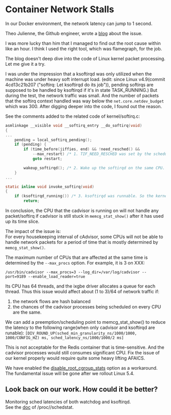 # Container Network Stalls
In our Docker environment, the network latency can jump to 1 second.

Theo Julienne, the Github engineer, wrote a
[blog](https://github.blog/2019-11-21-debugging-network-stalls-on-kubernetes)
about the issue.

I was more lucky than him that I managed to find out the root cause
within like an hour. I think I used the right tool, which was
flamegraph, for the job.

The blog doesn't deep dive into the code of Linux kernel packet
processing. Let me give it a try.

I was under the impression that a ksoftirqd was only utilized when the
machine was under heavy soft interrupt load.
(edit: since Linux v4.9(commit 4cd13c21b207 ("softirq: Let ksoftirqd
do its job")), pending softirqs are supposed to be handled by
ksoftirqd if it's in state TASK_RUNNING.)
But during the test, the
network traffic was small. And the number of packets that the softirq
context handled was way below the `net.core.netdev_budget` which
was 300. After digging deeper into the code, I found out the reason.

See the comments added to the related code of kernel/softirq.c:
```C
asmlinkage __visible void __softirq_entry __do_softirq(void)
{
...
	pending = local_softirq_pending();
	if (pending) {
		if (time_before(jiffies, end) && !need_resched() &&
		    --max_restart) /* 1. TIF_NEED_RESCHED was set by the scheduler because cadvisor had been stuck in memcg_stat_show() for too long. So "!need_resched()" was false here.*/
			goto restart;

		wakeup_softirqd(); /* 2. Wake up the softirqd on the same CPU. Stat the softirqd became TASK_RUNNING and it started waiting on the runqueue. */
	}
...

static inline void invoke_softirq(void)
{
	if (ksoftirqd_running()) /* 3. ksoftirqd was runnable. So the kernel decided to let the ksoftirqd thread handle softirq but it was blocked by the cadvisor process that was actually running. As a result, the CPU would not handle any packet/softirq until the next scheduling point. */
		return;
```

In conclusion, the CPU that the cadvisor is running on will not handle
any packet/softirq if cadvisor is still stuck in `memcg_stat_show()`
after it has used up its time slice.

The impact of the issue is:  
For every housekeeping interval of cAdvisor, some CPUs will not be
able to handle network packets for a period of time that is mostly
determined by `memcg_stat_show()`.

The maximum number of CPUs that are affected at the same time is
determined by the `--max_procs` option. For example, it is 3 on XXX:
```
/usr/bin/cadvisor --max_procs=3 --log_dir=/var/log/cadvisor --port=9189 --enable_load_reader=true
```

Its CPU has 64 threads, and the ixgbe driver allocates a queue for each thread.
Thus this issue would affect about (1 to 3)/64 of network traffic if:
1. the network flows are hash balanced
2. the chances of the cadvisor processes being scheduled on every CPU are the same.

We can add a preemption/scheduling point to memcg_stat_show() to reduce the latency to the following range(when only cadvisor and ksoftirqd are runable):
`[DIV_ROUND_UP(sched_min_granularity_ns/1000/1000, 1000/CONFIG_HZ) ms, sched_latency_ns/1000/1000/2 ms]`

This is not acceptable for the Redis container that is time-sensitive.
And the cadvisor processes would still consumes significant CPU.
Fix the issue of our kernel properly would require quite some heavy lifting AFAICS.

We have enabled the [disable_root_cgroup_stats](https://github.com/google/cadvisor/pull/2283) option as a workaround.
The fundamental issue will be gone after we rollout Linux 5.4.

## Look back on our work. How could it be better?
Monitoring sched latencies of both watchdog and ksoftirqd.  
See the [doc](https://www.kernel.org/doc/html/latest/scheduler/sched-stats.html#proc-pid-schedstat) of /proc/<pid>/schedstat.
